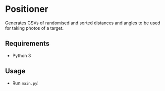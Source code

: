 # Positioner

Generates CSVs of randomised and sorted distances and angles to be used for taking photos of a target.

## Requirements

* Python 3

## Usage

* Run `main.py`!